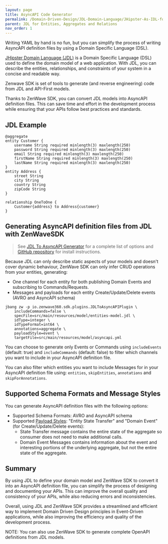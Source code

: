 ```yaml
---
layout: page
title: AsyncAPI Code Generator
permalink: /Domain-Driven-Design/JDL-Domain-Language/JHipster-As-IDL-for-AsyncAPIv2
parent: JDL for Entities, Aggregates and Relations
nav_order: 1
---
```


Writing YAML by hand is no fun, but you can simplify the process of writing AsyncAPI definition files by using a Domain Specific Language (DSL).

[JHipster Domain Language (JDL)](https://www.jhipster.tech/jdl/intro) is a Domain Specific Language (DSL) used to define the domain model of a web application. With JDL, you can describe the entities, relationships, and constraints of your system in a concise and readable way.

Zenwave SDK is set of tools to generate (and reverse engineering) code from JDL and API-First models.

Thanks to ZenWave SDK, you can convert JDL models into AsyncAPI definition files. This can save time and effort in the development process while ensuring that your APIs follow best practices and standards.

## JDL Example

```jdl
@aggregate
entity Customer {
    username String required minlength(3) maxlength(250)
    password String required minlength(3) maxlength(250)
    email String required minlength(3) maxlength(250)
    firstName String required minlength(3) maxlength(250)
    lastName String required minlength(3) maxlength(250)
}
entity Address {
    street String
    city String
    country String
    zipCode String
}

relationship OneToOne {
    Customer{address} to Address{customer}
}
```


## Generating AsyncAPI definition files from JDL with ZenWaveSDK

> See [JDL To AsyncAPI Generator](https://zenwave360.github.io/zenwave-sdk/plugins/jdl-to-asyncapi/) for a complete list of options and [GitHub repository](https://github.com/zenwave360/zenwave-sdk) for install instructions.

Because JDL can only describe static aspects of your models and doesn't cover dynamic behaviour, ZenWave SDK can only infer CRUD operations from your entities, generating:

- One channel for each entity for both publishing Domain Events and subscribing to Commands/Requests.
- Messages and payloads for each entity Create/Update/Delete events (AVRO and AsyncAPI schema)

```shell
jbang zw -p io.zenwave360.sdk.plugins.JDLToAsyncAPIPlugin \
    includeCommands=false \
    specFile=src/main/resources/model/entities-model.jdl \
    idType=integer \
    idTypeFormat=int64 \
    annotations=aggregate \
    payloadStyle=event \
    targetFile=src/main/resources/model/asyncapi.yml
```

You can choose to generate only Events or Commands using `includeEvents`  (default: true) and `includeCommands` (default: false) to filter which channels you want to include in your AsyncAPI definition file.

You can also filter which entities you want to include Messages for in your AsyncAPI definition file using: `entities`, `skipEntities`, `annotations` and `skipForAnnotations`.

## Supported Schema Formats and Message Styles

You can generate AsyncAPI definition files with the following options:

- Supported Schema Formats: AVRO and AsyncAPI schema
- Supported [Payload Styles](https://zenwave360.github.io/Event-Driven-Architectures/API-First-with-AsyncAPI#different-styles-of-message-payloads): "Entity State Transfer" and "Domain Event" (for Create/Update/Delete events):
  - State Transfer message contains the entire state of the aggregate so consumer does not need to make additional calls.
  - Domain Event Messages contains information about the event and interesting portions of the underlying aggregate, but not the entire state of the aggregate.


## Summary

By using JDL to define your domain model and ZenWave SDK to convert it into an AsyncAPI definition file, you can simplify the process of designing and documenting your APIs. This can improve the overall quality and consistency of your APIs, while also reducing errors and inconsistencies.

Overall, using JDL and ZenWave SDK provides a streamlined and efficient way to implement Domain Driven Design principles in Event-Driven applications, while also improving the efficiency and quality of the development process.

NOTE: You can also use ZenWave SDK to generate complete OpenAPI definitions from JDL models.
